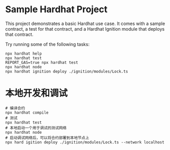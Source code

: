 # Sample Hardhat Project

This project demonstrates a basic Hardhat use case. It comes with a sample contract, a test for that contract, and a Hardhat Ignition module that deploys that contract.

Try running some of the following tasks:

```shell
npx hardhat help
npx hardhat test
REPORT_GAS=true npx hardhat test
npx hardhat node
npx hardhat ignition deploy ./ignition/modules/Lock.ts
```

# 本地开发和调试
```shell
# 编译合约
npx hardhat compile 
# 测试
npx hardhat test
# 本地启动一个用于调试的测试网络
npx hardhat node
# 启动调试网络后，可以将合约部署到本地节点上
npx hard igition deploy ./ignition/modules/Lock.ts --network localhost
```